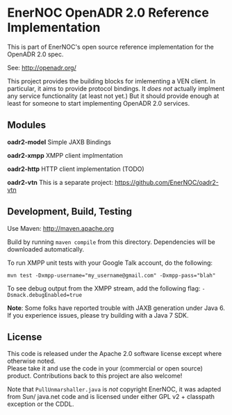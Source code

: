# EnerNOC OpenADR 2.0 Reference Implementation #

This is part of EnerNOC's open source reference implementation for the OpenADR 2.0 spec.  

See: http://openadr.org/

This project provides the building blocks for imlementing a VEN client.  In particular,
it aims to provide protocol bindings.  It *does not* actually implment any service 
functionality (at least not yet.)  But it should provide enough at least for someone to 
start implementing OpenADR 2.0 services. 

## Modules ##

**oadr2-model** Simple JAXB Bindings

**oadr2-xmpp** XMPP client implmentation

**oadr2-http** HTTP client implementation (TODO)

**oadr2-vtn** This is a separate project: https://github.com/EnerNOC/oadr2-vtn


## Development, Build, Testing ##

Use Maven: http://maven.apache.org

Build by running `maven compile` from this directory.  Dependencies will be downloaded automatically.  

To run XMPP unit tests with your Google Talk account, do the following:

    mvn test -Dxmpp-username="my_username@gmail.com" -Dxmpp-pass="blah"

To see debug output from the XMPP stream, add the following flag:
`-Dsmack.debugEnabled=true`


**Note**: Some folks have reported trouble with JAXB generation under Java 6. If 
you experience issues, please try building with a Java 7 SDK.


## License ##

This code is released under the Apache 2.0 software license except where otherwise noted.  
Please take it and use the code in your (commercial or open source) product.  Contributions 
back to this project are also welcome!

Note that `PullUnmarshaller.java` is *not* copyright EnerNOC, it was adapted from Sun/ 
java.net code and is licensed under either GPL v2 + classpath exception or the CDDL.  

